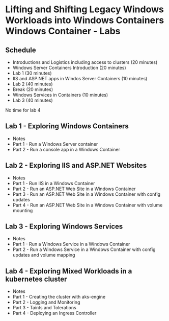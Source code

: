 # Lifting and Shifting Legacy Windows Workloads into Windows Containers Windows Container - Labs

## Schedule

* Introductions and Logistics including access to clusters (20 minutes)
* Windows Server Containers Introduction (20 minutes)
* Lab 1 (30 minutes)
* IIS and ASP.NET apps in Windos Server Containers (10 minutes)
* Lab  2 (40 minutes)
* Break (20 minutes)
* Windows Services in Containers (10 minutes)
* Lab 3 (40 minutes)

No time for lab 4


## Lab 1 - Exploring Windows Containers

- Notes
- Part 1 - Run a Windows Server container
- Part 2 - Run a console app in a Windows Container

## Lab 2 - Exploring IIS and ASP.NET Websites 

- Notes
- Part 1 - Run IIS in a Windows Container
- Part 2 - Run an ASP.NET Web Site in a Windows Container
- Part 3 - Run an ASP.NET Web Site in a Windows Container with config updates
- Part 4 - Run an ASP.NET Web Site in a Windows Container with volume mounting

## Lab 3 - Exploring Windows Services 

- Notes
- Part 1 - Run a Windows Service in a Windows Container
- Part 2 - Run a Windows Service in a Windows Container with config updates and volume mapping

## Lab 4 - Exploring Mixed Workloads in a kubernetes cluster

- Notes
- Part 1 - Creating the cluster with aks-engine
- Part 2 - Logging and Monitoring
- Part 3 - Taints and Tolerations
- Part 4 - Deploying an Ingress Controller